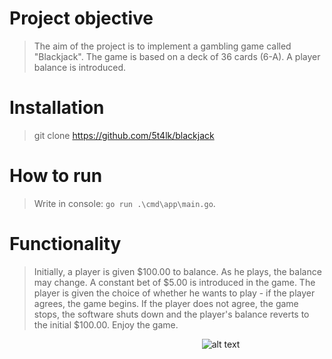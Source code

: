 # Project objective
> The aim of the project is to implement a gambling game called "Blackjack". The game is based on a deck of 36 cards (6-A). A player balance is introduced.
# Installation
> git clone https://github.com/5t4lk/blackjack
# How to run
> Write in console: `go run .\cmd\app\main.go`.
# Functionality 
> Initially, a player is given $100.00 to balance. As he plays, the balance may change. A constant bet of $5.00 is introduced in the game. The player is given the choice of whether he wants to play - if the player agrees, the game begins. If the player does not agree, the game stops, the software shuts down and the player's balance reverts to the initial $100.00. Enjoy the game.

⠀⠀⠀⠀⠀⠀⠀⠀⠀⠀⠀⠀⠀⠀⠀⠀⠀⠀⠀⠀⠀⠀⠀⠀⠀⠀⠀⠀⠀⠀![alt text](https://bicyclecards.com/wp-content/uploads/2015/06/blackjack-news03.jpg)
